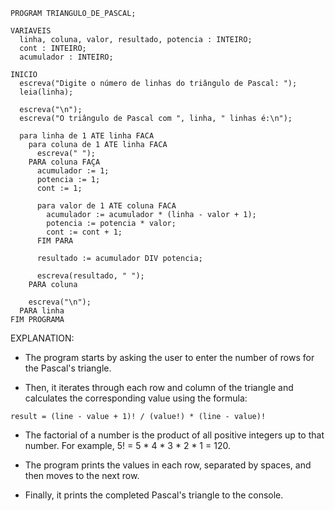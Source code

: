```portugol
PROGRAM TRIANGULO_DE_PASCAL;

VARIAVEIS
  linha, coluna, valor, resultado, potencia : INTEIRO;
  cont : INTEIRO;
  acumulador : INTEIRO;

INICIO
  escreva("Digite o número de linhas do triângulo de Pascal: ");
  leia(linha);

  escreva("\n");
  escreva("O triângulo de Pascal com ", linha, " linhas é:\n");

  para linha de 1 ATE linha FACA
    para coluna de 1 ATE linha FACA
      escreva(" ");
    PARA coluna FAÇA
      acumulador := 1;
      potencia := 1;
      cont := 1;

      para valor de 1 ATE coluna FACA
        acumulador := acumulador * (linha - valor + 1);
        potencia := potencia * valor;
        cont := cont + 1;
      FIM PARA

      resultado := acumulador DIV potencia;

      escreva(resultado, " ");
    PARA coluna

    escreva("\n");
  PARA linha
FIM PROGRAMA
```

EXPLANATION:

- The program starts by asking the user to enter the number of rows for the Pascal's triangle.


- Then, it iterates through each row and column of the triangle and calculates the corresponding value using the formula:

```
result = (line - value + 1)! / (value!) * (line - value)!
```

- The factorial of a number is the product of all positive integers up to that number. For example, 5! = 5 * 4 * 3 * 2 * 1 = 120.


- The program prints the values in each row, separated by spaces, and then moves to the next row.


- Finally, it prints the completed Pascal's triangle to the console.